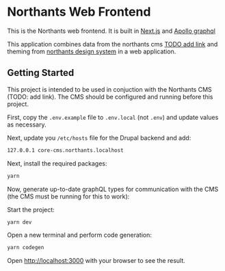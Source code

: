# Northants Web Frontend

This is the Northants web frontend.
It is built in [Next.js](https://nextjs.org) and [Apollo graphql](https://www.apollographql.com/)

This application combines data from the northants cms [TODO add link]() and theming from [northants design system](https://github.com/FutureNorthants/northants-design-system) in a web application.

## Getting Started

This project is intended to be used in conjuction with the Northants CMS (TODO: add link). The CMS should be configured and running before this project.

First, copy the `.env.example` file to `.env.local` (not `.env`) and update values as necessary.

Next, update you `/etc/hosts` file for the Drupal backend and add:

```bash
127.0.0.1 core-cms.northants.localhost
```

Next, install the required packages:

```bash
yarn
```

Now, generate up-to-date graphQL types for communication with the CMS (the CMS must be running for this to work):

Start the project:

```bash
yarn dev
```

Open a new terminal and perform code generation:

```bash
yarn codegen
```

Open [http://localhost:3000](http://localhost:3000) with your browser to see the result.
